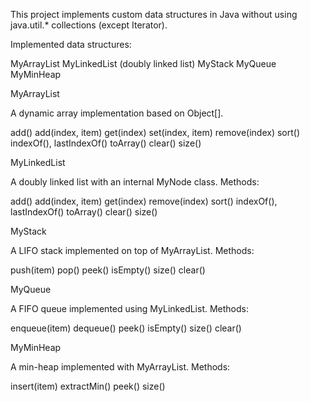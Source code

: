 This project implements custom data structures in Java without using java.util.* collections (except Iterator).

Implemented data structures:

MyArrayList
MyLinkedList (doubly linked list)
MyStack
MyQueue
MyMinHeap

MyArrayList

A dynamic array implementation based on Object[]. 

add()
add(index, item)
get(index)
set(index, item)
remove(index)
sort()
indexOf(), lastIndexOf()
toArray()
clear()
size()

MyLinkedList

A doubly linked list with an internal MyNode class. Methods:

add()
add(index, item)
get(index)
remove(index)
sort()
indexOf(), lastIndexOf()
toArray()
clear()
size()

MyStack

A LIFO stack implemented on top of MyArrayList. Methods:

push(item)
pop()
peek()
isEmpty()
size()
clear()

MyQueue

A FIFO queue implemented using MyLinkedList. Methods:

enqueue(item)
dequeue()
peek()
isEmpty()
size()
clear()

MyMinHeap

A min-heap implemented with MyArrayList. Methods:

insert(item)
extractMin()
peek()
size()
